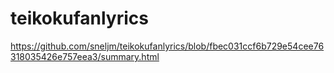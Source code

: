 # teikokufanlyrics

https://github.com/sneljm/teikokufanlyrics/blob/fbec031ccf6b729e54cee76318035426e757eea3/summary.html
